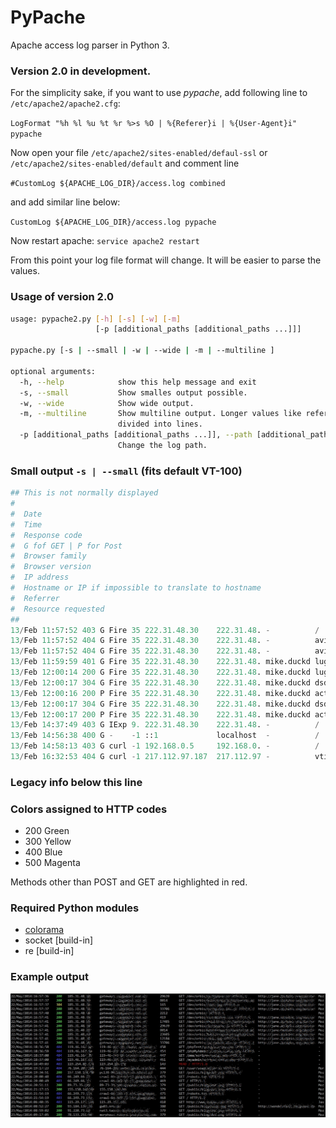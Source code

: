 # PyPache

Apache access log parser in Python 3.

### Version 2.0 in development.

For the simplicity sake, if you want to use *pypache*, add following line to `/etc/apache2/apache2.cfg`:

`LogFormat "%h %l %u %t %r %>s %O | %{Referer}i | %{User-Agent}i" pypache`

Now open your file `/etc/apache2/sites-enabled/defaul-ssl` or `/etc/apache2/sites-enabled/default` and comment line 

`#CustomLog ${APACHE_LOG_DIR}/access.log combined`

and add similar line below:

`CustomLog ${APACHE_LOG_DIR}/access.log pypache`

Now restart apache: `service apache2 restart`

From this point your log file format will change. It will be easier to parse the values.

### Usage of version 2.0
```bash
usage: pypache2.py [-h] [-s] [-w] [-m]
                   [-p [additional_paths [additional_paths ...]]]

pypache.py [-s | --small | -w | --wide | -m | --multiline ]

optional arguments:
  -h, --help            show this help message and exit
  -s, --small           Show smalles output possible.
  -w, --wide            Show wide output.
  -m, --multiline       Show multiline output. Longer values like referrer are
                        divided into lines.
  -p [additional_paths [additional_paths ...]], --path [additional_paths [additional_paths ...]]
                        Change the log path.

```

### Small output `-s | --small` (fits default VT-100)
```python
## This is not normally displayed
#
#  Date 
#  Time    
#  Response code
#  G fof GET | P for Post
#  Browser family
#  Browser version
#  IP address
#  Hostname or IP if impossible to translate to hostname
#  Referrer
#  Resource requested
##
13/Feb 11:57:52 403 G Fire 35 222.31.48.30    222.31.48. -          /
13/Feb 11:57:52 404 G Fire 35 222.31.48.30    222.31.48. -          avicon.ico
13/Feb 11:57:52 404 G Fire 35 222.31.48.30    222.31.48. -          avicon.ico
13/Feb 11:59:59 401 G Fire 35 222.31.48.30    222.31.48. mike.duckd lugins.php
13/Feb 12:00:14 200 G Fire 35 222.31.48.30    222.31.48. mike.duckd lugins.php
13/Feb 12:00:17 304 G Fire 35 222.31.48.30    222.31.48. mike.duckd dsdads.net
13/Feb 12:00:16 200 P Fire 35 222.31.48.30    222.31.48. mike.duckd action.php
13/Feb 12:00:17 304 G Fire 35 222.31.48.30    222.31.48. mike.duckd dsddsd.org
13/Feb 12:00:17 200 P Fire 35 222.31.48.30    222.31.48. mike.duckd action.php
13/Feb 14:37:49 403 G IExp 9. 222.31.48.30    222.31.48. -          /
13/Feb 14:56:38 400 G -    -1 ::1             localhost  -          /
13/Feb 14:58:13 403 G curl -1 192.168.0.5     192.168.0. -          /
13/Feb 16:32:53 404 G curl -1 217.112.97.187  217.112.97 -          vtigercrm/
```


### Legacy info below this line

### Colors assigned to HTTP codes

* 200 Green
* 300 Yellow
* 400 Blue
* 500 Magenta

Methods other than POST and GET are highlighted in red.

### Required Python modules

* [colorama](https://pypi.python.org/pypi/colorama) 
* socket [build-in]
* re     [build-in]
 


### Example output

![Parsing apache apache2 logs](https://raw.githubusercontent.com/mnmnc/img/master/log.jpg)
